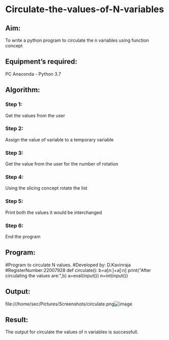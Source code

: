 # Circulate-the-values-of-N-variables
## Aim:
To write a python program to circulate the n variables using function concept
## Equipment’s required:
PC
Anaconda - Python 3.7
## Algorithm: 
### Step 1: 
Get the values from the user
### Step 2: 
Assign the value of variable to a temporary variable
### Step 3: 
Get the value from the user for the number of rotation
### Step 4: 
Using the slicing concept rotate the list

### Step 5: 
Print both the values it would be interchanged
### Step 6: 
End the program
## Program:
#Program to circulate N values.
#Developed by: D.Kavinraja
#RegisterNumber:22007928
def circulate():
    b=a[n:]+a[:n]
    print("After circulating the values are:",b)
a=eval(input())
n=int(input())
    
## Output:
file:///home/sec/Pictures/Screenshots/circulate.png![image](https://user-images.githubusercontent.com/119875375/208722125-b96a901f-fdf8-47d2-b263-24b5b198257b.png)

## Result:
The output for circulate the values of n variables is successfull.
